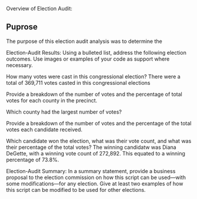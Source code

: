 Overview of Election Audit: 

## Puprose
The purpose of this election audit analysis was to determine the 

Election-Audit Results: Using a bulleted list, address the following election outcomes. Use images or examples of your code as support where necessary.

How many votes were cast in this congressional election?
There were a total of 369,711 votes casted in this congressional elections

Provide a breakdown of the number of votes and the percentage of total votes for each county in the precinct.

Which county had the largest number of votes?

Provide a breakdown of the number of votes and the percentage of the total votes each candidate received.

Which candidate won the election, what was their vote count, and what was their percentage of the total votes?
The winning candidatw was Diana DeGette, with a winning vote count of 272,892. This equated to a winning percentage of 73.8%.

Election-Audit Summary: In a summary statement, provide a business proposal to the election commission on how this script can be used—with some modifications—for any election. Give at least two examples of how this script can be modified to be used for other elections.
